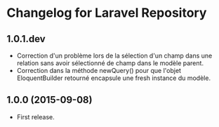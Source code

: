 # Changelog for Laravel Repository

## 1.0.1.dev

- Correction d'un problème lors de la sélection d'un champ dans une relation sans avoir
  sélectionné de champ dans le modèle parent.
- Correction dans la méthode newQuery() pour que l'objet EloquentBuilder retourné
  encapsule une fresh instance du modèle.

## 1.0.0 (2015-09-08)

- First release.
